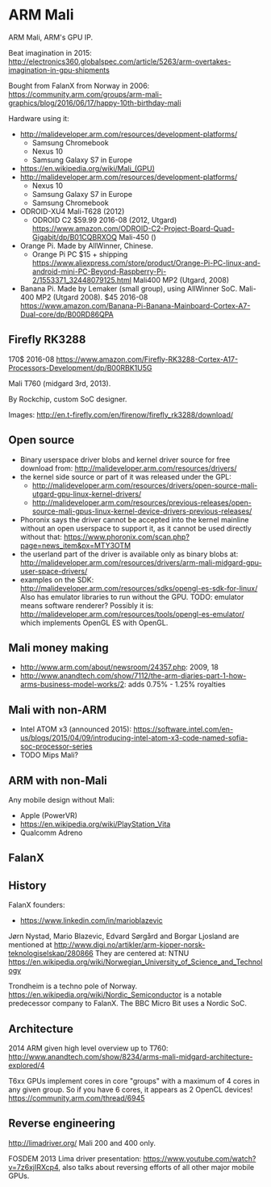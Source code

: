 # ARM Mali

ARM Mali, ARM's GPU IP.

Beat imagination in 2015: <http://electronics360.globalspec.com/article/5263/arm-overtakes-imagination-in-gpu-shipments>

Bought from FalanX from Norway in 2006: <https://community.arm.com/groups/arm-mali-graphics/blog/2016/06/17/happy-10th-birthday-mali>

Hardware using it:

- <http://malideveloper.arm.com/resources/development-platforms/>
    - Samsung Chromebook
    - Nexus 10
    - Samsung Galaxy S7 in Europe
-   <https://en.wikipedia.org/wiki/Mali_(GPU)>
-   <http://malideveloper.arm.com/resources/development-platforms/>
    - Nexus 10
    - Samsung Galaxy S7 in Europe
    - Samsung Chromebook
-   ODROID-XU4 Mali-T628 (2012)
    - ODROID C2 \$59.99 2016-08 (2012, Utgard) <https://www.amazon.com/ODROID-C2-Project-Board-Quad-Gigabit/dp/B01CQBRXOQ> Mali-450 () 
-   Orange Pi. Made by AllWinner, Chinese.
    - Orange Pi PC \$15 + shipping <https://www.aliexpress.com/store/product/Orange-Pi-PC-linux-and-android-mini-PC-Beyond-Raspberry-Pi-2/1553371_32448079125.html> Mali400 MP2 (Utgard, 2008)
-   Banana Pi. Made by Lemaker (small group), using AllWinner SoC. Mali-400 MP2 (Utgard 2008). \$45 2016-08 <https://www.amazon.com/Banana-Pi-Banana-Mainboard-Cortex-A7-Dual-core/dp/B00RD86QPA>

## Firefly RK3288

170\$ 2016-08 <https://www.amazon.com/Firefly-RK3288-Cortex-A17-Processors-Development/dp/B00RBK1U5G>

Mali T760 (midgard 3rd, 2013).

By Rockchip, custom SoC designer.

Images: <http://en.t-firefly.com/en/firenow/firefly_rk3288/download/>

## Open source

-   Binary userspace driver blobs and kernel driver source for free download from: <http://malideveloper.arm.com/resources/drivers/>
-   the kernel side source or part of it was released under the GPL:
    - http://malideveloper.arm.com/resources/drivers/open-source-mali-utgard-gpu-linux-kernel-drivers/
    - http://malideveloper.arm.com/resources/previous-releases/open-source-mali-gpus-linux-kernel-device-drivers-previous-releases/
-   Phoronix says the driver cannot be accepted into the kernel mainline without an open userspace to support it, as it cannot be used directly without that: https://www.phoronix.com/scan.php?page=news_item&px=MTY3OTM
-   the userland part of the driver is available only as binary blobs at: http://malideveloper.arm.com/resources/drivers/arm-mali-midgard-gpu-user-space-drivers/
-   examples on the SDK: <http://malideveloper.arm.com/resources/sdks/opengl-es-sdk-for-linux/> Also has emulator libraries to run without the GPU. TODO: emulator means software renderer? Possibly it is: <http://malideveloper.arm.com/resources/tools/opengl-es-emulator/> which implements OpenGL ES with OpenGL.

## Mali money making

- <http://www.arm.com/about/newsroom/24357.php>: 2009, 18
- <http://www.anandtech.com/show/7112/the-arm-diaries-part-1-how-arms-business-model-works/2>: adds 0.75% - 1.25% royalties

## Mali with non-ARM

- Intel ATOM x3 (announced 2015): <https://software.intel.com/en-us/blogs/2015/04/09/introducing-intel-atom-x3-code-named-sofia-soc-processor-series>
- TODO Mips Mali?

## ARM with non-Mali

Any mobile design without Mali:

- Apple (PowerVR)
- <https://en.wikipedia.org/wiki/PlayStation_Vita>
- Qualcomm Adreno

## FalanX

## History

FalanX founders:

- https://www.linkedin.com/in/marioblazevic

Jørn Nystad, Mario Blazevic, Edvard Sørgård and Borgar Ljosland are mentioned at http://www.digi.no/artikler/arm-kjoper-norsk-teknologiselskap/280866 They are centered at: NTNU https://en.wikipedia.org/wiki/Norwegian_University_of_Science_and_Technology

Trondheim is a techno pole of Norway. <https://en.wikipedia.org/wiki/Nordic_Semiconductor> is a notable predecessor company to FalanX. The BBC Micro Bit uses a Nordic SoC.

## Architecture

2014 ARM given high level overview up to T760: <http://www.anandtech.com/show/8234/arms-mali-midgard-architecture-explored/4>

T6xx GPUs implement cores in core "groups" with a maximum of 4 cores in any given group. So if you have 6 cores, it appears as 2 OpenCL devices! <https://community.arm.com/thread/6945>

## Reverse engineering

<http://limadriver.org/> Mali 200 and 400 only.

FOSDEM 2013 Lima driver presentation: <https://www.youtube.com/watch?v=7z6xjIRXcp4>, also talks about reversing efforts of all other major mobile GPUs.
